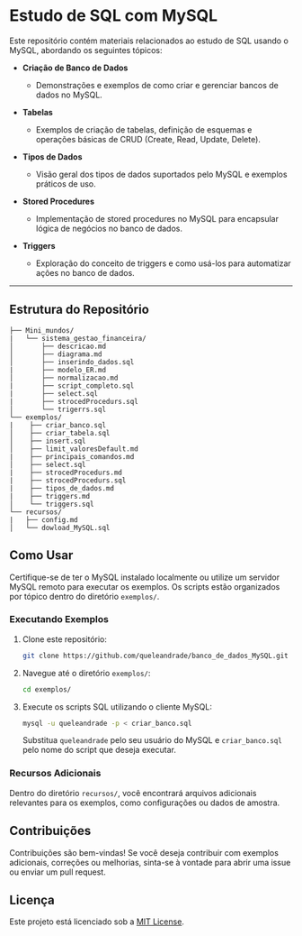 # Estudo de SQL com MySQL

Este repositório contém materiais relacionados ao estudo de SQL usando o MySQL, abordando os seguintes tópicos:

- **Criação de Banco de Dados**
  - Demonstrações e exemplos de como criar e gerenciar bancos de dados no MySQL.

- **Tabelas**
  - Exemplos de criação de tabelas, definição de esquemas e operações básicas de CRUD (Create, Read, Update, Delete).

- **Tipos de Dados**
  - Visão geral dos tipos de dados suportados pelo MySQL e exemplos práticos de uso.

- **Stored Procedures**
  - Implementação de stored procedures no MySQL para encapsular lógica de negócios no banco de dados.

- **Triggers**
  - Exploração do conceito de triggers e como usá-los para automatizar ações no banco de dados.

---

## Estrutura do Repositório

```
├── Mini_mundos/
|   └── sistema_gestao_financeira/
│       ├── descricao.md
│       ├── diagrama.md
│       ├── inserindo_dados.sql
|       ├── modelo_ER.md
│       ├── normalizacao.md
|       ├── script_completo.sql
|       ├── select.sql
|       ├── strocedProcedurs.sql
│       └── trigerrs.sql
└── exemplos/
|    ├── criar_banco.sql
│    ├── criar_tabela.sql
│    ├── insert.sql
│    ├── limit_valoresDefault.md
|    ├── principais_comandos.md
│    ├── select.sql
|    ├── strocedProcedurs.md
|    ├── strocedProcedurs.sql
|    ├── tipos_de_dados.md
|    ├── triggers.md
│    └── triggers.sql
└── recursos/
|   ├── config.md
│   └── dowload_MySQL.sql
```

## Como Usar

Certifique-se de ter o MySQL instalado localmente ou utilize um servidor MySQL remoto para executar os exemplos. Os scripts estão organizados por tópico dentro do diretório `exemplos/`.

### Executando Exemplos

1. Clone este repositório:
   ```bash
   git clone https://github.com/queleandrade/banco_de_dados_MySQL.git
   ```

2. Navegue até o diretório `exemplos/`:
   ```bash
   cd exemplos/
   ```

3. Execute os scripts SQL utilizando o cliente MySQL:
   ```bash
   mysql -u queleandrade -p < criar_banco.sql
   ```

   Substitua `queleandrade` pelo seu usuário do MySQL e `criar_banco.sql` pelo nome do script que deseja executar.

### Recursos Adicionais

Dentro do diretório `recursos/`, você encontrará arquivos adicionais relevantes para os exemplos, como configurações ou dados de amostra.

## Contribuições

Contribuições são bem-vindas! Se você deseja contribuir com exemplos adicionais, correções ou melhorias, sinta-se à vontade para abrir uma issue ou enviar um pull request.

## Licença

Este projeto está licenciado sob a [MIT License](LICENSE).

